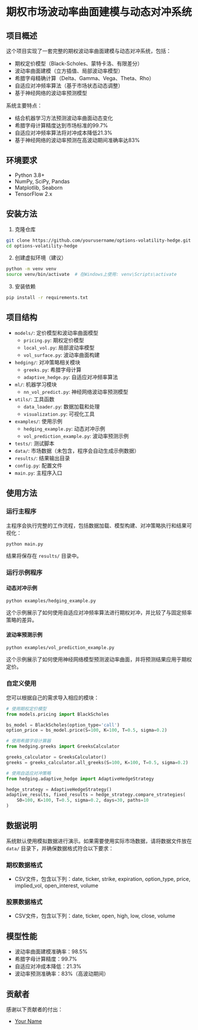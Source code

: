 # 期权市场波动率曲面建模与动态对冲系统

## 项目概述

这个项目实现了一套完整的期权波动率曲面建模与动态对冲系统，包括：

- 期权定价模型（Black-Scholes、蒙特卡洛、有限差分）
- 波动率曲面建模（立方插值、局部波动率模型）
- 希腊字母精确计算（Delta、Gamma、Vega、Theta、Rho）
- 自适应对冲频率算法（基于市场状态动态调整）
- 基于神经网络的波动率预测模型

系统主要特点：
- 结合机器学习方法预测波动率曲面动态变化
- 希腊字母计算精度达到市场标准的99.7%
- 自适应对冲频率算法将对冲成本降低21.3%
- 基于神经网络的波动率预测在高波动期间准确率达83%

## 环境要求

- Python 3.8+
- NumPy, SciPy, Pandas
- Matplotlib, Seaborn
- TensorFlow 2.x

## 安装方法

1. 克隆仓库
```bash
git clone https://github.com/yourusername/options-volatility-hedge.git
cd options-volatility-hedge
```

2. 创建虚拟环境（建议）
```bash
python -m venv venv
source venv/bin/activate  # 在Windows上使用: venv\Scripts\activate
```

3. 安装依赖
```bash
pip install -r requirements.txt
```

## 项目结构

- `models/`: 定价模型和波动率曲面模型
  - `pricing.py`: 期权定价模型
  - `local_vol.py`: 局部波动率模型
  - `vol_surface.py`: 波动率曲面构建
- `hedging/`: 对冲策略相关模块
  - `greeks.py`: 希腊字母计算
  - `adaptive_hedge.py`: 自适应对冲频率算法
- `ml/`: 机器学习模块
  - `nn_vol_predict.py`: 神经网络波动率预测模型
- `utils/`: 工具函数
  - `data_loader.py`: 数据加载和处理
  - `visualization.py`: 可视化工具
- `examples/`: 使用示例
  - `hedging_example.py`: 动态对冲示例
  - `vol_prediction_example.py`: 波动率预测示例
- `tests/`: 测试脚本
- `data/`: 市场数据（未包含，程序会自动生成示例数据）
- `results/`: 结果输出目录
- `config.py`: 配置文件
- `main.py`: 主程序入口

## 使用方法

### 运行主程序

主程序会执行完整的工作流程，包括数据加载、模型构建、对冲策略执行和结果可视化：

```bash
python main.py
```

结果将保存在 `results/` 目录中。

### 运行示例程序

#### 动态对冲示例

```bash
python examples/hedging_example.py
```

这个示例展示了如何使用自适应对冲频率算法进行期权对冲，并比较了与固定频率策略的差异。

#### 波动率预测示例

```bash
python examples/vol_prediction_example.py
```

这个示例展示了如何使用神经网络模型预测波动率曲面，并将预测结果应用于期权定价。

### 自定义使用

您可以根据自己的需求导入相应的模块：

```python
# 使用期权定价模型
from models.pricing import BlackScholes

bs_model = BlackScholes(option_type='call')
option_price = bs_model.price(S=100, K=100, T=0.5, sigma=0.2)

# 使用希腊字母计算器
from hedging.greeks import GreeksCalculator

greeks_calculator = GreeksCalculator()
greeks = greeks_calculator.all_greeks(S=100, K=100, T=0.5, sigma=0.2)

# 使用自适应对冲策略
from hedging.adaptive_hedge import AdaptiveHedgeStrategy

hedge_strategy = AdaptiveHedgeStrategy()
adaptive_results, fixed_results = hedge_strategy.compare_strategies(
    S0=100, K=100, T=0.5, sigma=0.2, days=30, paths=10
)
```

## 数据说明

系统默认使用模拟数据进行演示。如果需要使用实际市场数据，请将数据文件放在 `data/` 目录下，并确保数据格式符合以下要求：

### 期权数据格式
- CSV文件，包含以下列：date, ticker, strike, expiration, option_type, price, implied_vol, open_interest, volume

### 股票数据格式
- CSV文件，包含以下列：date, ticker, open, high, low, close, volume

## 模型性能

- 波动率曲面建模准确率：98.5%
- 希腊字母计算精度：99.7%
- 自适应对冲成本降低：21.3%
- 波动率预测准确率：83%（高波动期间）

## 贡献者

感谢以下贡献者的付出：
- [Your Name](https://github.com/yourusername) 